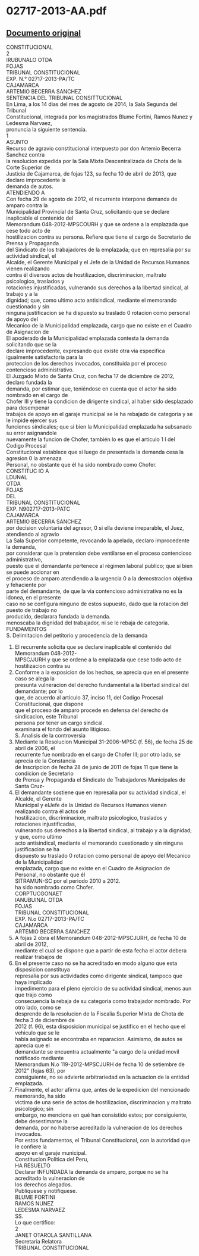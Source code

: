 
02717-2013-AA.pdf
=================
  
[Documento original](https://tc.gob.pe/jurisprudencia/2016/02717-2013-AA.pdf)  
---  
CONSTITUCIONAL  
2  
IRUBUNALO OTDA  
FOJAS  
TRIBUNAL CONSTITUCIONAL  
EXP. N.° 02717-2013-PA/TC  
CAJAMARCA  
ARTEMIO BECERRA SANCHEZ  
SENTENCIA DEL TRIBUNAL CONSITTUCIONAL  
En Lima, a los 14 dias del mes de agosto de 2014, la Sala Segunda del Tribunal  
Constitucional, integrada por los magistrados Blume Fortini, Ramos Nunez y Ledesma Narvaez,  
pronuncia la siguiente sentencia.  
1  
ASUNTO  
Recurso de agravio constitucional interpuesto por don Artemio Becerra Sanchez contra  
la resolucion expedida por la Sala Mixta Descentralizada de Chota de la Corte Superior de  
Justicia de Cajamarca, de fojas 123, su fecha 10 de abril de 2013, que declaro improcedente la  
demanda de autos.  
ATENDIENDO A  
Con fecha 29 de agosto de 2012, el recurrente interpone demanda de amparo contra la  
Municipalidad Provincial de Santa Cruz, solicitando que se declare inaplicable el contenido del  
Memorandum 048-2012-MPSCOURH y que se ordene a la emplazada que cese todo acto de  
hostilizacion contra su persona. Refiere que tiene el cargo de Secretario de Prensa y Propaganda  
del Sindicato de los trabajadores de la emplazada; que en represalia por su actividad sindical, el  
Alcalde, el Gerente Municipal y el Jefe de la Unidad de Recursos Humanos vienen realizando  
contra él diversos actos de hostilizacion, discriminacion, maltrato psicologico, traslados y  
rotaciones injustificadas, vulnerando sus derechos a la libertad sindical, al trabajo y a la  
dignidad; que, como ultimo acto antisindical, mediante el memorando cuestionado y sin  
ninguna justificacion se ha dispuesto su traslado 0 rotacion como personal de apoyo del  
Mecanico de la Municipalidad emplazada, cargo que no existe en el Cuadro de Asignacion de  
El apoderado de la Municipalidad emplazada contesta la demanda solicitando que se la  
declare improcedente, expresando que existe otra via especifica igualmente satisfactoria para la  
proteccion de los derechos invocados, constituida por el proceso contencioso administrativo.  
El Juzgado Mixto de Santa Cruz, con fecha 17 de diciembre de 2012, declaro fundada la  
demanda, por estimar que, teniéndose en cuenta que el actor ha sido nombrado en el cargo de  
Chofer III y tiene la condicion de dirigente sindical, al haber sido desplazado para desempenar  
trabajos de apoyo en el garaje municipal se le ha rebajado de categoria y se le impide ejercer sus  
funciones sindicales; que si bien la Municipalidad emplazada ha subsanado su error asignandole  
nuevamente la funcion de Chofer, también lo es que el articulo 1 I del Codigo Procesal  
Constitucional establece que si luego de presentada la demanda cesa la agresion 0 la amenaza  
Personal, no obstante que él ha sido nombrado como Chofer.  
CONSTITUC  IO A  
LDUNAL  
OTDA  
FOJAS  
DEL  
TRIBUNAL CONSTITUCIONAL  
EXP. N902717-2013-PATC  
CAJAMARCA  
ARTEMIO BECERRA SANCHEZ  
por decision voluntaria del agresor, 0 si ella deviene irreparable, el Juez, atendiendo al agravio  
La Sala Superior competente, revocando la apelada, declaro improcedente la demanda,  
por considerar que la pretension debe ventilarse en el proceso contencioso administrativo,  
puesto que el demandante pertenece al régimen laboral publico; que si bien se puede accionar en  
el proceso de amparo atendiendo a la urgencia 0 a la demostracion objetiva y fehaciente por  
parte del demandante, de que la via contencioso administrativa no es la idonea, en el presente  
caso no se configura ninguno de estos supuesto, dado que la rotacion del puesto de trabajo no  
producido, declarara fundada la demanda.  
menoscaba la dignidad del trabajador, ni se le rebaja de categoria.  
FUNDAMENTOS  
S. Delimitacion del petitorio y procedencia de la demanda  
1. El recurrente solicita que se declare inaplicable el contenido del Memorandum 048-2012-  
MPSC/JURH y que se ordene a la emplazada que cese todo acto de hostilizacion contra su  
2. Conforme a la exposicion de los hechos, se aprecia que en el presente caso se alega la  
presunta vulneracion del derecho fundamental a la libertad sindical del demandante; por lo  
que, de acuerdo al articulo 37, inciso 11, del Codigo Procesal Constitucional, que dispone  
que el proceso de amparo procede en defensa del derecho de sindicacion, este Tribunal  
persona por tener un cargo sindical.  
examinara el fondo del asunto litigioso.  
S. Analisis de la controversia  
3. Mediante la Resolucion Municipal 31-2006-MPSC (f. 56), de fecha 25 de abril de 2006, el  
recurrente fue nombrado en el cargo de Chofer III; por otro lado, se aprecia de la Constancia  
de Inscripcion de fecha 28 de junio de 2011 de fojas 11 que tiene la condicion de Secretario  
de Prensa y Propaganda el Sindicato de Trabajadores Municipales de Santa Cruz-  
4. El demandante sostiene que en represalia por su actividad sindical, el Alcalde, el Gerente  
Municipal y elJefe de la Unidad de Recursos Humanos vienen realizando contra él actos de  
hostilizacion, discriminacion, maltrato psicologico, traslados y rotaciones injustificadas,  
vulnerando sus derechos a la libertad sindical, al trabajo y a la dignidad; y que, como ultimo  
acto antisindical, mediante el memorando cuestionado y sin ninguna justificacion se ha  
dispuesto su traslado 0 rotacion como personal de apoyo del Mecanico de la Municipalidad  
emplazada, cargo que no existe en el Cuadro de Asignacion de Personal, no obstante que él  
SITRAMUN-SC por el periodo 2010 a 2012.  
ha sido nombrado como Chofer.  
CORPTUCGONAET  
IANUBUINAL OTDA  
FOJAS  
TRIBUNAL CONSTITUCIONAL  
EXP. N.o 02717-2013-PA/TC  
CAJAMARCA  
ARTEMIO BECERRA SANCHEZ  
5. A fojas 2 obra el Memorandum 048-2012-MPSCJURH, de fecha 10 de abril de 2012,  
mediante el cual se dispone que a partir de esta fecha el actor debera realizar trabajos de  
6. En el presente caso no se ha acreditado en modo alguno que esta disposicion constituya  
represalia por sus actividades como dirigente sindical, tampoco que haya implicado  
impedimento para el pleno ejercicio de su actividad sindical, menos aun que trajo como  
consecuencia la rebaja de su categoria como trabajador nombrado. Por otro lado, como se  
desprende de la resolucion de la Fiscalia Superior Mixta de Chota de fecha 3 de diciembre de  
2012 (f. 96), esta disposicion municipal se justifico en el hecho que el vehiculo que se le  
habia asignado se encontraba en reparacion. Asimismo, de autos se aprecia que el  
demandante se encuentra actualmente "a cargo de la unidad movil notificado mediante  
Memorandum N.o 119-2012-MPSCJURH de fecha 10 de setiembre de 2012" (fojas 63), por  
consiguiente, no se advierte arbitrariedad en la actuacion de la entidad emplazada.  
7. Finalmente, el actor afirma que, antes de la expedicion del mencionado memorando, ha sido  
victima de una serie de actos de hostilizacion, discriminacion y maltrato psicologico; sin  
embargo, no menciona en qué han consistido estos; por consiguiente, debe desestimarse la  
demanda, por no haberse acreditado la vulneracion de los derechos invocados.  
Por estos fundamentos, el Tribunal Constitucional, con la autoridad que le confiere la  
apoyo en el garaje municipal.  
Constitucion Politica del Peru,  
HA RESUELTO  
Declarar INFUNDADA la demanda de amparo, porque no se ha acreditado la vulneracion de  
los derechos alegados.  
Publiquese y notifiquese.  
BLUME FORTINI  
RAMOS NUNEZ  
LEDESMA NARVAEZ  
SS.  
Lo que certifico:  
2  
JANET OTAROLA SANTILLANA  
Secretaria Relatora  
TRIBUNAL CONSTITUCIONAL